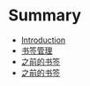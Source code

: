 # Summary

* [Introduction](README.md)
* [书签管理](./book_mark.md)
* [之前的书签](./bookmarks_2019_12_28.md)
* [之前的书签](./bookmarks_2019_12_28.md)











